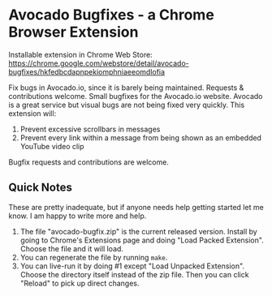 Avocado Bugfixes - a Chrome Browser Extension
================

Installable extension in Chrome Web Store: https://chrome.google.com/webstore/detail/avocado-bugfixes/hkfedbcdapnpekiomphniaeeomdlofia

Fix bugs in Avocado.io, since it is barely being maintained. Requests & contributions welcome.
Small bugfixes for the Avocado.io website. Avocado is a great service but visual bugs are not being fixed very quickly. This extension will:

1. Prevent excessive scrollbars in messages
2. Prevent every link within a message from being shown as an embedded YouTube video clip

Bugfix requests and contributions are welcome.


Quick Notes
-----------
These are pretty inadequate, but if anyone needs help getting started let me 
know. I am happy to write more and help.

1. The file "avocado-bugfix.zip" is the current released version. Install by 
going to Chrome's Extensions page and doing "Load Packed Extension". Choose
the file and it will load. 
2. You can regenerate the file by running ```make```.
3. You can live-run it by doing #1 except "Load Unpacked Extension". Choose
the directory itself instead of the zip file. Then you can click "Reload" to 
pick up direct changes.
